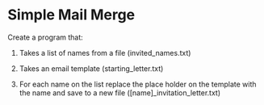 # Simple Mail Merge

Create a program that:

1. Takes a list of names from a file (invited_names.txt)

2. Takes an email template (starting_letter.txt)

3. For each name on the list replace the place holder on the template with the name and save to a new file ([name]_invitation_letter.txt)
